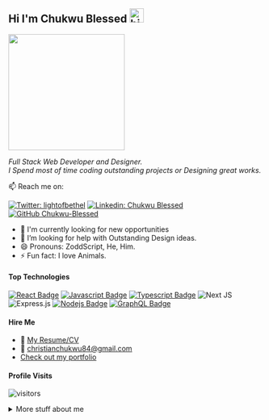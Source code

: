 ## Hi I'm Chukwu Blessed <img src="https://user-images.githubusercontent.com/1303154/88677602-1635ba80-d120-11ea-84d8-d263ba5fc3c0.gif" width="28px" height="28px" alt="hi">

<img align='center' src="https://media0.giphy.com/media/R03zWv5p1oNSQd91EP/giphy.gif?cid=ecf05e47cin8t8j2y8xv1mkfwxd6vemz2wrxayx6g5krejp3&rid=giphy.gif&ct=g" width="230">

<p> <em> Full Stack Web Developer and Designer. </br> I Spend most of time coding outstanding projects or Designing great works. </em> </p>

:mailbox: Reach me on:

[![Twitter: lightofbethel](https://img.shields.io/twitter/follow/lightofbethel?style=social)](https://twitter.com/LightOfBethel)
[![Linkedin: Chukwu Blessed](https://img.shields.io/badge/-ChukwuBlessed-blue?style=flat-square&logo=Linkedin&logoColor=white&link=https://www.linkedin.com/in/chukwu-blessed/)](https://www.linkedin.com/in/chukwu-blessed-312043151/)
[![GitHub Chukwu-Blessed](https://img.shields.io/github/followers/Chukwu-Blessed?label=follow&style=social)](hhttps://github.com/Chukwu-Blessed)


<!-- TODO: Add last video link -->

- 🔭 I'm currently looking for new opportunities
- 🤔 I’m looking for help with Outstanding Design ideas.
- 😄 Pronouns: ZoddScript, He, Him.
- ⚡ Fun fact: I love Animals.

#### Top Technologies

<!-- TODO: Make technologies links takes you to repositories -->

[![React Badge](https://img.shields.io/badge/-React-61DBFB?style=for-the-badge&labelColor=black&logo=react&logoColor=61DBFB)](#) [![Javascript Badge](https://img.shields.io/badge/-Javascript-F0DB4F?style=for-the-badge&labelColor=black&logo=javascript&logoColor=F0DB4F)](#) [![Typescript Badge](https://img.shields.io/badge/-Typescript-007acc?style=for-the-badge&labelColor=black&logo=typescript&logoColor=007acc)](#) ![Next JS](https://img.shields.io/badge/Next-black?style=for-the-badge&logo=next.js&logoColor=white) ![Express.js](https://img.shields.io/badge/express.js-%23404d59.svg?style=for-the-badge&logo=express&logoColor=%2361DAFB) [![Nodejs Badge](https://img.shields.io/badge/-Nodejs-3C873A?style=for-the-badge&labelColor=black&logo=node.js&logoColor=3C873A)](#) [![GraphQL Badge](https://img.shields.io/badge/-GraphQl-e535ab?style=for-the-badge&labelColor=black&logo=node.js&logoColor=e535ab)](#)


#### Hire Me
- :paperclip: [My Resume/CV](https://drive.google.com/file/d/1KRzc8VGugUr_yCgYhR1qZxD9SunXYU-o/view?usp=sharing)
- :email: christianchukwu84@gmail.com
- [Check out my portfolio](https://chriscrea8.github.io/portfolio)


#### Profile Visits 

![visitors](https://visitor-badge.glitch.me/badge?page_id=chriscrea8.chriscrea8)

<details>
<summary>
  More stuff about me
</summary>

<br >

#### Github Stats

| ![Christian's GitHub stats](https://github-readme-stats.vercel.app/api?username=chriscrea8&show_icons=true&theme=city_lights) | ![Christian's GitHub Streak](https://github-readme-streak-stats.herokuapp.com/?user=chriscrea8&theme=city-lights) |
| :---: | :---: |

| ![Top Langs](https://github-readme-stats.vercel.app/api/top-langs/?username=chriscrea8&theme=city_lights) |
| :---: |
</details>
